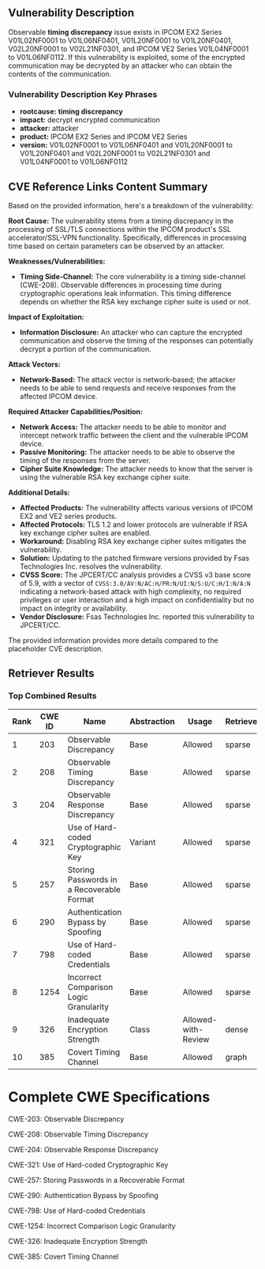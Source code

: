 ## Vulnerability Description
Observable **timing discrepancy** issue exists in IPCOM EX2 Series V01L02NF0001 to V01L06NF0401, V01L20NF0001 to V01L20NF0401, V02L20NF0001 to V02L21NF0301, and IPCOM VE2 Series V01L04NF0001 to V01L06NF0112. If this vulnerability is exploited, some of the encrypted communication may be decrypted by an attacker who can obtain the contents of the communication.

### Vulnerability Description Key Phrases
- **rootcause:** **timing discrepancy**
- **impact:** decrypt encrypted communication
- **attacker:** attacker
- **product:** IPCOM EX2 Series and IPCOM VE2 Series
- **version:** V01L02NF0001 to V01L06NF0401 and V01L20NF0001 to V01L20NF0401 and V02L20NF0001 to V02L21NF0301 and V01L04NF0001 to V01L06NF0112

## CVE Reference Links Content Summary
Based on the provided information, here's a breakdown of the vulnerability:

**Root Cause:**
The vulnerability stems from a timing discrepancy in the processing of SSL/TLS connections within the IPCOM product's SSL accelerator/SSL-VPN functionality. Specifically, differences in processing time based on certain parameters can be observed by an attacker.

**Weaknesses/Vulnerabilities:**
- **Timing Side-Channel:** The core vulnerability is a timing side-channel (CWE-208). Observable differences in processing time during cryptographic operations leak information. This timing difference depends on whether the RSA key exchange cipher suite is used or not.

**Impact of Exploitation:**
- **Information Disclosure:** An attacker who can capture the encrypted communication and observe the timing of the responses can potentially decrypt a portion of the communication.

**Attack Vectors:**
- **Network-Based:** The attack vector is network-based; the attacker needs to be able to send requests and receive responses from the affected IPCOM device.

**Required Attacker Capabilities/Position:**
- **Network Access:** The attacker needs to be able to monitor and intercept network traffic between the client and the vulnerable IPCOM device.
- **Passive Monitoring:** The attacker needs to be able to observe the timing of the responses from the server.
- **Cipher Suite Knowledge:** The attacker needs to know that the server is using the vulnerable RSA key exchange cipher suite.

**Additional Details:**
- **Affected Products:** The vulnerability affects various versions of IPCOM EX2 and VE2 series products.
- **Affected Protocols:** TLS 1.2 and lower protocols are vulnerable if RSA key exchange cipher suites are enabled.
- **Workaround:** Disabling RSA key exchange cipher suites mitigates the vulnerability.
- **Solution:** Updating to the patched firmware versions provided by Fsas Technologies Inc. resolves the vulnerability.
- **CVSS Score:** The JPCERT/CC analysis provides a CVSS v3 base score of 5.9, with a vector of `CVSS:3.0/AV:N/AC:H/PR:N/UI:N/S:U/C:H/I:N/A:N` indicating a network-based attack with high complexity, no required privileges or user interaction and a high impact on confidentiality but no impact on integrity or availability.
- **Vendor Disclosure:** Fsas Technologies Inc. reported this vulnerability to JPCERT/CC.

The provided information provides more details compared to the placeholder CVE description.

## Retriever Results

### Top Combined Results

| Rank | CWE ID | Name | Abstraction | Usage  | Retrievers | Individual Scores |
|------|--------|------|-------------|-------|------------|-------------------|
| 1 | 203 | Observable Discrepancy | Base | Allowed | sparse | 0.347 |
| 2 | 208 | Observable Timing Discrepancy | Base | Allowed | sparse | 0.343 |
| 3 | 204 | Observable Response Discrepancy | Base | Allowed | sparse | 0.288 |
| 4 | 321 | Use of Hard-coded Cryptographic Key | Variant | Allowed | sparse | 0.276 |
| 5 | 257 | Storing Passwords in a Recoverable Format | Base | Allowed | sparse | 0.272 |
| 6 | 290 | Authentication Bypass by Spoofing | Base | Allowed | sparse | 0.265 |
| 7 | 798 | Use of Hard-coded Credentials | Base | Allowed | sparse | 0.262 |
| 8 | 1254 | Incorrect Comparison Logic Granularity | Base | Allowed | sparse | 0.262 |
| 9 | 326 | Inadequate Encryption Strength | Class | Allowed-with-Review | dense | 0.564 |
| 10 | 385 | Covert Timing Channel | Base | Allowed | graph | 0.003 |



# Complete CWE Specifications

CWE-203: Observable Discrepancy

CWE-208: Observable Timing Discrepancy

CWE-204: Observable Response Discrepancy

CWE-321: Use of Hard-coded Cryptographic Key

CWE-257: Storing Passwords in a Recoverable Format

CWE-290: Authentication Bypass by Spoofing

CWE-798: Use of Hard-coded Credentials

CWE-1254: Incorrect Comparison Logic Granularity

CWE-326: Inadequate Encryption Strength

CWE-385: Covert Timing Channel